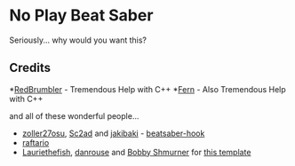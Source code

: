# No Play Beat Saber

Seriously... why would you want this?

## Credits
*[RedBrumbler](https://github.com/redbrumbler) - Tremendous Help with C++
*[Fern](https://github.com/Fernthedev) - Also Tremendous Help with C++

and all of these wonderful people...
* [zoller27osu](https://github.com/zoller27osu), [Sc2ad](https://github.com/Sc2ad) and [jakibaki](https://github.com/jakibaki) - [beatsaber-hook](https://github.com/sc2ad/beatsaber-hook)
* [raftario](https://github.com/raftario)
* [Lauriethefish](https://github.com/Lauriethefish), [danrouse](https://github.com/danrouse) and [Bobby Shmurner](https://github.com/BobbyShmurner) for [this template](https://github.com/Lauriethefish/quest-mod-template)
